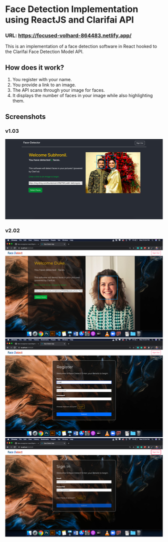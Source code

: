 # Face Detection Implementation using ReactJS and Clarifai API

### URL: https://focused-volhard-864483.netlify.app/

This is an implementation of a face detection software in React hooked to the Clarifai Face Detection Model API. 

## How does it work?

1. You register with your name.
2. You provide a link to an image.
3. The API scans through your image for faces.
4. It displays the number of faces in your image while also highlighting them.

## Screenshots

### v1.03

<img src="screenshots/sample.png">

### v2.02

<img src="screenshots/Screenshot-1.png">

<img src="screenshots/Screenshot-2.png">

<img src="screenshots/Screenshot-3.png">

